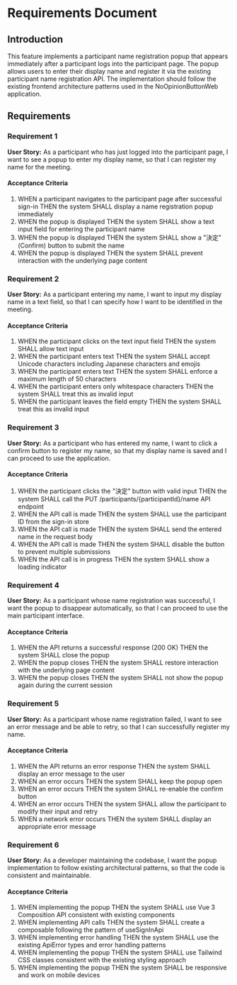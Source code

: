 # Requirements Document

## Introduction

This feature implements a participant name registration popup that appears immediately after a participant logs into the participant page. The popup allows users to enter their display name and register it via the existing participant name registration API. The implementation should follow the existing frontend architecture patterns used in the NoOpinionButtonWeb application.

## Requirements

### Requirement 1

**User Story:** As a participant who has just logged into the participant page, I want to see a popup to enter my display name, so that I can register my name for the meeting.

#### Acceptance Criteria

1. WHEN a participant navigates to the participant page after successful sign-in THEN the system SHALL display a name registration popup immediately
2. WHEN the popup is displayed THEN the system SHALL show a text input field for entering the participant name
3. WHEN the popup is displayed THEN the system SHALL show a "決定" (Confirm) button to submit the name
4. WHEN the popup is displayed THEN the system SHALL prevent interaction with the underlying page content

### Requirement 2

**User Story:** As a participant entering my name, I want to input my display name in a text field, so that I can specify how I want to be identified in the meeting.

#### Acceptance Criteria

1. WHEN the participant clicks on the text input field THEN the system SHALL allow text input
2. WHEN the participant enters text THEN the system SHALL accept Unicode characters including Japanese characters and emojis
3. WHEN the participant enters text THEN the system SHALL enforce a maximum length of 50 characters
4. WHEN the participant enters only whitespace characters THEN the system SHALL treat this as invalid input
5. WHEN the participant leaves the field empty THEN the system SHALL treat this as invalid input

### Requirement 3

**User Story:** As a participant who has entered my name, I want to click a confirm button to register my name, so that my display name is saved and I can proceed to use the application.

#### Acceptance Criteria

1. WHEN the participant clicks the "決定" button with valid input THEN the system SHALL call the PUT /participants/{participantId}/name API endpoint
2. WHEN the API call is made THEN the system SHALL use the participant ID from the sign-in store
3. WHEN the API call is made THEN the system SHALL send the entered name in the request body
4. WHEN the API call is made THEN the system SHALL disable the button to prevent multiple submissions
5. WHEN the API call is in progress THEN the system SHALL show a loading indicator

### Requirement 4

**User Story:** As a participant whose name registration was successful, I want the popup to disappear automatically, so that I can proceed to use the main participant interface.

#### Acceptance Criteria

1. WHEN the API returns a successful response (200 OK) THEN the system SHALL close the popup
2. WHEN the popup closes THEN the system SHALL restore interaction with the underlying page content
3. WHEN the popup closes THEN the system SHALL not show the popup again during the current session

### Requirement 5

**User Story:** As a participant whose name registration failed, I want to see an error message and be able to retry, so that I can successfully register my name.

#### Acceptance Criteria

1. WHEN the API returns an error response THEN the system SHALL display an error message to the user
2. WHEN an error occurs THEN the system SHALL keep the popup open
3. WHEN an error occurs THEN the system SHALL re-enable the confirm button
4. WHEN an error occurs THEN the system SHALL allow the participant to modify their input and retry
5. WHEN a network error occurs THEN the system SHALL display an appropriate error message

### Requirement 6

**User Story:** As a developer maintaining the codebase, I want the popup implementation to follow existing architectural patterns, so that the code is consistent and maintainable.

#### Acceptance Criteria

1. WHEN implementing the popup THEN the system SHALL use Vue 3 Composition API consistent with existing components
2. WHEN implementing API calls THEN the system SHALL create a composable following the pattern of useSignInApi
3. WHEN implementing error handling THEN the system SHALL use the existing ApiError types and error handling patterns
4. WHEN implementing the popup THEN the system SHALL use Tailwind CSS classes consistent with the existing styling approach
5. WHEN implementing the popup THEN the system SHALL be responsive and work on mobile devices